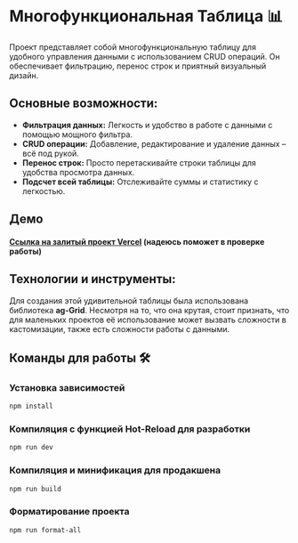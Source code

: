 # Многофункциональная Таблица 📊

Проект представляет собой многофункциональную таблицу для удобного управления данными с использованием CRUD операций. Он обеспечивает фильтрацию, перенос строк и приятный визуальный дизайн.

## Основные возможности:

- **Фильтрация данных:** Легкость и удобство в работе с данными с помощью мощного фильтра.
- **CRUD операции:** Добавление, редактирование и удаление данных – всё под рукой.
- **Перенос строк:** Просто перетаскивайте строки таблицы для удобства просмотра данных.
- **Подсчет всей таблицы:** Отслеживайте суммы и статистику с легкостью.

## Демо

#### [Ссылка на залитый проект Vercel](https://ag-table-test-task.vercel.app/) (надеюсь поможет в проверке работы)

## Технологии и инструменты:

Для создания этой удивительной таблицы была использована библиотека **ag-Grid**. Несмотря на то, что она крутая, стоит признать, что для маленьких проектов её использование может вызвать сложности в кастомизации, также есть сложности работы с данными.

## Команды для работы 🛠️


### Установка зависимостей
```sh
npm install
```

### Компиляция с функцией Hot-Reload для разработки

```sh
npm run dev
```

### Компиляция и минификация для продакшена

```sh
npm run build
```

### Форматирование проекта
```sh
npm run format-all
```
